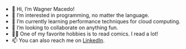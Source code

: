 - 👋 Hi, I’m Wagner Macedo!
- 👀 I’m interested in programming, no matter the language.
- 🌱 I’m currently learning performance techniques for cloud computing.
- 💞️ I’m looking to collaborate on anything fun.
- 🦸‍♂️ One of my favorite hobbies is to read comics. I read a lot!
- 📫 You can also reach me on [LinkedIn](https://www.linkedin.com/in/wagnermacedo/).

<!---
wagnerluis1982/wagnerluis1982 is a ✨ special ✨ repository because its `README.md` (this file) appears on your GitHub profile.
You can click the Preview link to take a look at your changes.
--->
